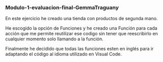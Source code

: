 ### Modulo-1-evaluacion-final-GemmaTraguany
En este ejercicio he creado una tienda con productos de segunda mano.

He escogido la opción de Funciones y he creado una Función para cada acción que me permite reutilizar ese codigo sin tener que reescribirlo en cualquier momento solo llamando a la función.

Finalmente he decidido que todas las funciones esten en inglés para ir adaptando el código al idioma utilizado en Visual Code. 
